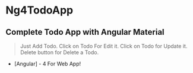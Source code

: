 # Ng4TodoApp

## Complete Todo App with Angular Material

> Just Add Todo.
> Click on Todo For Edit it.
> Click on Todo for Update it.
> Delete button for Delete a Todo.



* [Angular] - 4 For Web App!

